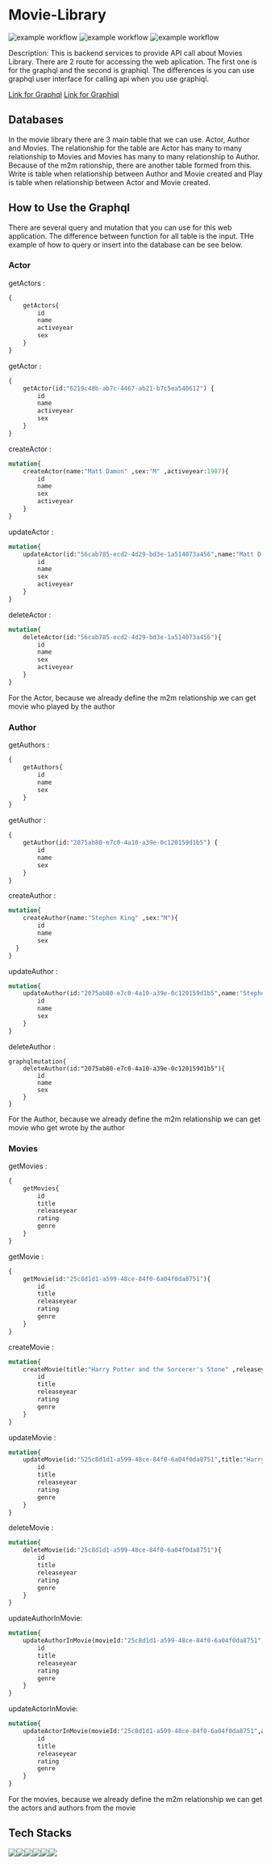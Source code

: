 # Movie-Library
![example workflow](https://github.com/ajiinisti/Movie-Library/actions/workflows/node.js.yml/badge.svg)
![example workflow](https://github.com/ajiinisti/Movie-Library/actions/workflows/test.js.yml/badge.svg)
![example workflow](https://github.com/ajiinisti/Movie-Library/actions/workflows/deploy.js.yml/badge.svg)

Description:
This is backend services to provide API call about Movies Library. There are 2 route for accessing the web aplication. The first one is for the graphql and the second is graphiql. The differences is you can use graphql user interface for calling api when you use graphiql. 

[Link for Graphql](https://movie-library-production-8d67.up.railway.app/graphql)                      [Link for Graphiql](https://movie-library-production-8d67.up.railway.app/graphiql)

## Databases

In the movie library there are 3 main table that we can use. Actor, Author and Movies. The relationship for the table are Actor has many to many relationship to Movies and Movies has many to many relationship to Author. Because of the m2m rationship, there are another table formed from this. Write is table when relationship between Author and Movie created and Play is table when relationship between Actor and Movie created.

## How to Use the Graphql

There are several query and mutation that you can use for this web application. The difference between function for all table is the input. THe example of how to query or insert into the database can be see below.

### Actor
getActors : 
```graphql 
{
    getActors{
        id
        name
        activeyear
        sex
    }
}
```
getActor : 
```graphql
{
    getActor(id:"6219c48b-ab7c-4467-ab21-b7c5ea540612") {
        id
        name
        activeyear
        sex
    }
}
```
createActor : 
```graphql
mutation{
    createActor(name:"Matt Damon" ,sex:"M" ,activeyear:1987){
        id
        name
        sex
        activeyear
    }
}
```
updateActor : 
```graphql
mutation{
    updateActor(id:"56cab785-ecd2-4d29-bd3e-1a514073a456",name:"Matt D." ,sex:"M" ,activeyear:1987){
        id
        name
        sex
        activeyear
    }
}
```
deleteActor : 
```graphql
mutation{
    deleteActor(id:"56cab785-ecd2-4d29-bd3e-1a514073a456"){
        id
        name
        sex
        activeyear
    }
}
```
For the Actor, because we already define the m2m relationship we can get movie who played by the author

### Author
getAuthors : 
```graphql
{
    getAuthors{
        id
        name
        sex
    }
}
```
getAuthor : 
```graphql
{
    getAuthor(id:"2075ab80-e7c0-4a10-a39e-0c120159d1b5") {
        id
        name
        sex
    }
}
```
createAuthor : 
```graphql
mutation{
    createAuthor(name:"Stephen King" ,sex:"M"){
        id
        name
        sex
  }
}
```
updateAuthor : 
```graphql
mutation{
    updateAuthor(id:"2075ab80-e7c0-4a10-a39e-0c120159d1b5",name:"Stephen K" ,sex:"M"){
        id
        name
        sex
    }
}
```
deleteAuthor : 
```
graphqlmutation{
    deleteAuthor(id:"2075ab80-e7c0-4a10-a39e-0c120159d1b5"){
        id
        name
        sex
    }
}
```

For the Author, because we already define the m2m relationship we can get movie who get wrote by the author

### Movies
getMovies : 
```graphql
{
    getMovies{
        id
        title
        releaseyear
        rating
        genre
    }
}
```
getMovie : 
```graphql
{
    getMovie(id:"25c8d1d1-a599-48ce-84f0-6a04f0da8751"){
        id
        title
        releaseyear
        rating
        genre
    } 
}
```
createMovie : 
```graphql
mutation{
    createMovie(title:"Harry Potter and the Sorcerer's Stone" ,releaseyear:2000, rating:7.6 , genre:"Fantasy"){
        id
        title
        releaseyear
        rating
        genre
    }
}
```
updateMovie : 
```graphql
mutation{
    updateMovie(id:"525c8d1d1-a599-48ce-84f0-6a04f0da8751",title:"Harry Potter and the Sorcerer's Stone", releaseyear:2001, rating:7.6, genre:"Fantasy"){
        id
        title
        releaseyear
        rating
        genre
    }
}
```
deleteMovie : 
```graphql
mutation{
    deleteMovie(id:"25c8d1d1-a599-48ce-84f0-6a04f0da8751"){
        id
        title
        releaseyear
        rating
        genre
    }
}
```
updateAuthorInMovie:
```graphql
mutation{
    updateAuthorInMovie(movieId:"25c8d1d1-a599-48ce-84f0-6a04f0da8751",actorId:"56cab785-ecd2-4d29-bd3e-1a514073a456"){
        id
        title
        releaseyear
        rating
        genre
    }
}
```
updateActorInMovie:
```graphql
mutation{
    updateActorInMovie(movieId:"25c8d1d1-a599-48ce-84f0-6a04f0da8751",authorId:"2075ab80-e7c0-4a10-a39e-0c120159d1b5"){
        id
        title
        releaseyear
        rating
        genre
    }
}
```


For the movies, because we already define the m2m relationship we can get the actors and authors from the movie

## Tech Stacks

<img src="https://img.shields.io/badge/GraphQl-E10098?style=for-the-badge&logo=graphql&logoColor=white"/><img src="https://img.shields.io/badge/TypeScript-007ACC?style=for-the-badge&logo=typescript&logoColor=white"/><img src="https://img.shields.io/badge/Sequelize-52B0E7?style=for-the-badge&logo=Sequelize&logoColor=white"/><img src="https://img.shields.io/badge/Node.js-339933?style=for-the-badge&logo=nodedotjs&logoColor=white"/><img src="https://img.shields.io/badge/Express.js-000000?style=for-the-badge&logo=express&logoColor=white"/><img src="https://img.shields.io/badge/Railway-0B0D0E?style=for-the-badge&logo=railway&logoColor=white" />
